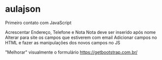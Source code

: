 ﻿# aulajson
Primeiro contato com JavaScript

Acrescentar Endereço, Telefone e Nota
Nota deve ser inserido após nome
Alterar para site os campos que estiverem com email
Adicionar campos no HTML e fazer as manipulações dos novos campos no JS

"Melhorar" visualmente o formulário
https://getbootstrap.com.br/